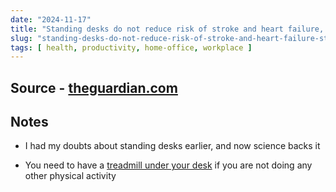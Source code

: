 ```yaml
---
date: "2024-11-17"
title: "Standing desks do not reduce risk of stroke and heart failure, study suggests"
slug: "standing-desks-do-not-reduce-risk-of-stroke-and-heart-failure-study-suggests"
tags: [ health, productivity, home-office, workplace ]
---
```




## Source - [theguardian.com][1]

## Notes
* I had my doubts about standing desks earlier, and now science backs it
* You need to have a [treadmill under your desk][2] if you are not doing any other physical activity



   [1]: https://www.theguardian.com/society/2024/oct/16/standing-desks-may-be-bad-for-your-health-study-suggests
   [2]: https://www.christophtrappe.com/how-to-use-a-small-under-desk-treadmill/
